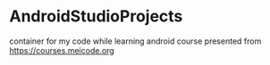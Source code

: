 # AndroidStudioProjects
container for my code while learning android 
course presented from <a target="_blank" href="https://courses.meicode.org">https://courses.meicode.org</a>
